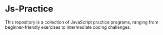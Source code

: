 # Js-Practice
This repository is a collection of JavaScript practice programs, ranging from beginner-friendly exercises to intermediate coding challenges.
